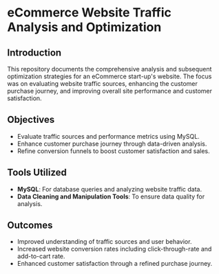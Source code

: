 # eCommerce Website Traffic Analysis and Optimization

## Introduction
This repository documents the comprehensive analysis and subsequent optimization strategies for an eCommerce start-up's website. The focus was on evaluating website traffic sources, enhancing the customer purchase journey, and improving overall site performance and customer satisfaction.

## Objectives
- Evaluate traffic sources and performance metrics using MySQL.
- Enhance customer purchase journey through data-driven analysis.
- Refine conversion funnels to boost customer satisfaction and sales.

## Tools Utilized
- **MySQL**: For database queries and analyzing website traffic data.
- **Data Cleaning and Manipulation Tools**: To ensure data quality for analysis.

## Outcomes
- Improved understanding of traffic sources and user behavior.
- Increased website conversion rates including click-through-rate and add-to-cart rate.
- Enhanced customer satisfaction through a refined purchase journey.